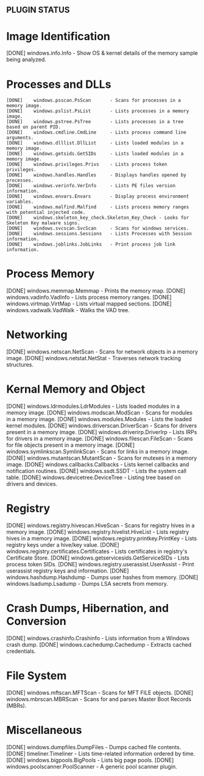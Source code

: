 ## PLUGIN STATUS

  # Image Identification

[DONE]    windows.info.Info           - Show OS & kernel details of the memory sample being analyzed.

  # Processes and DLLs

    [DONE]    windows.psscan.PsScan       - Scans for processes in a memory image.
    [DONE]    windows.pslist.PsList       - Lists processes in a memory image.
    [DONE]    windows.pstree.PsTree       - Lists processes in a tree based on parent PID.
    [DONE]    windows.cmdline.CmdLine     - Lists process command line arguments.
    [DONE]    windows.dlllist.DllList     - Lists loaded modules in a memory image.
    [DONE]    windows.getsids.GetSIDs     - Lists loaded modules in a memory image.
    [DONE]    windows.privileges.Privs    - Lists process token privileges.
    [DONE]    windows.handles.Handles     - Displays handles opened by processes.
    [DONE]    windows.verinfo.VerInfo     - Lists PE files version information.
    [DONE]    windows.envars.Envars       - Display process environment variables.
    [DONE]    windows.malfind.Malfind     - Lists process memory ranges with potential injected code.
    [DONE]    windows.skeleton_key_check.Skeleton_Key_Check - Looks for Skeleton Key malware signs.
    [DONE]    windows.svcscan.SvcScan     - Scans for windows services.
    [DONE]    windows.sessions.Sessions   - Lists Processes with Session information.
    [DONE]    windows.joblinks.JobLinks   - Print process job link information.

  # Process Memory

[DONE]    windows.memmap.Memmap       - Prints the memory map.
[DONE]    windows.vadinfo.VadInfo     - Lists process memory ranges.
[DONE]    windows.virtmap.VirtMap     - Lists virtual mapped sections.
[DONE]    windows.vadwalk.VadWalk     - Walks the VAD tree.

  # Networking

[DONE]    windows.netscan.NetScan     - Scans for network objects in a memory image.
[DONE]    windows.netstat.NetStat     - Traverses network tracking structures.

  # Kernal Memory and Object

[DONE]    windows.ldrmodules.LdrModules - Lists loaded modules in a memory image.
[DONE]    windows.modscan.ModScan     - Scans for modules in a memory image.
[DONE]    windows.modules.Modules     - Lists the loaded kernel modules.
[DONE]    windows.driverscan.DriverScan - Scans for drivers present in a memory image.
[DONE]    windows.driverirp.DriverIrp - Lists IRPs for drivers in a memory image.
[DONE]    windows.filescan.FileScan   - Scans for file objects present in a memory image.
[DONE]    windows.symlinkscan.SymlinkScan - Scans for links in a memory image.
[DONE]    windows.mutantscan.MutantScan - Scans for mutexes in a memory image.
[DONE]    windows.callbacks.Callbacks - Lists kernel callbacks and notification routines.
[DONE]    windows.ssdt.SSDT           - Lists the system call table.
[DONE]    windows.devicetree.DeviceTree - Listing tree based on drivers and devices.

  # Registry

[DONE]    windows.registry.hivescan.HiveScan - Scans for registry hives in a memory image.
[DONE]    windows.registry.hivelist.HiveList - Lists registry hives in a memory image.
[DONE]    windows.registry.printkey.PrintKey - Lists registry keys under a hive/key value.
[DONE]    windows.registry.certificates.Certificates - Lists certificates in registry's Certificate Store.
[DONE]    windows.getservicesids.GetServiceSIDs - Lists process token SIDs.
[DONE]    windows.registry.userassist.UserAssist - Print userassist registry keys and information.
[DONE]    windows.hashdump.Hashdump   - Dumps user hashes from memory.
[DONE]    windows.lsadump.Lsadump     - Dumps LSA secrets from memory.


  # Crash Dumps, Hibernation, and Conversion

[DONE]    windows.crashinfo.Crashinfo - Lists information from a Windows crash dump.
[DONE]    windows.cachedump.Cachedump - Extracts cached credentials.

  # File System

[DONE]    windows.mftscan.MFTScan     - Scans for MFT FILE objects.
[DONE]    windows.mbrscan.MBRScan     - Scans for and parses Master Boot Records (MBRs).

  # Miscellaneous

[DONE]    windows.dumpfiles.DumpFiles - Dumps cached file contents.
[DONE]    timeliner.Timeliner         - Lists time-related information ordered by time.
[DONE]    windows.bigpools.BigPools   - Lists big page pools.
[DONE]    windows.poolscanner.PoolScanner - A generic pool scanner plugin.
